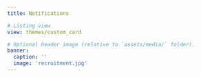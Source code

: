 ```yaml
---
title: Notifications

# Listing view
view: themes/custom_card

# Optional header image (relative to `assets/media/` folder).
banner:
  caption: ''
  image: 'recruitment.jpg'
---
```

